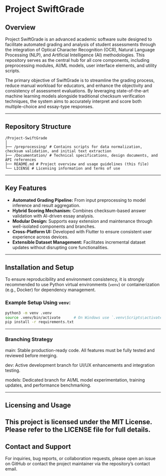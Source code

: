 # Project SwiftGrade

## Overview

Project SwiftGrade is an advanced academic software suite designed to facilitate automated grading and analysis of student assessments through the integration of Optical Character Recognition (OCR), Natural Language Processing (NLP), and Artificial Intelligence (AI) methodologies. This repository serves as the central hub for all core components, including preprocessing modules, AI/ML models, user interface elements, and utility scripts.

The primary objective of SwiftGrade is to streamline the grading process, reduce manual workload for educators, and enhance the objectivity and consistency of assessment evaluations. By leveraging state-of-the-art machine learning models alongside traditional checksum verification techniques, the system aims to accurately interpret and score both multiple-choice and essay-type responses.

---

## Repository Structure
```
/Project-SwiftGrade
│
├── /preprocessing/ # Contains scripts for data normalization, checksum validation, and initial text extraction
├── /Documentation/ # Technical specifications, design documents, and API references
├── README.md # Project overview and usage guidelines (this file)
└── LICENSE # Licensing information and terms of use
```

---

## Key Features

- **Automated Grading Pipeline:** From input preprocessing to model inference and result aggregation.
- **Hybrid Scoring Mechanism:** Combines checksum-based answer validation with AI-driven essay analysis.
- **Modular Design:** Supports easy extension and maintenance through well-isolated components and branches.
- **Cross-Platform UI:** Developed with Flutter to ensure consistent user experience across devices.
- **Extensible Dataset Management:** Facilitates incremental dataset updates without disrupting core functionalities.

---

## Installation and Setup

To ensure reproducibility and environment consistency, it is strongly recommended to use Python virtual environments (`venv`) or containerization (e.g., Docker) for dependency management.

### Example Setup Using `venv`:

```bash
python3 -m venv .venv
source .venv/bin/activate      # On Windows use `.venv\Scripts\activate`
pip install -r requirements.txt
```

---

### Branching Strategy
main: Stable production-ready code. All features must be fully tested and reviewed before merging.

dev: Active development branch for UI/UX enhancements and integration testing.

models: Dedicated branch for AI/ML model experimentation, training updates, and performance benchmarking.

---

## Licensing and Usage
This project is licensed under the MIT License. Please refer to the LICENSE file for full details.
---

## Contact and Support
For inquiries, bug reports, or collaboration requests, please open an issue on GitHub or contact the project maintainer via the repository’s contact email.

